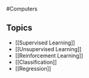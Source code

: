#Computers 
## Topics
* [[Supervised Learning]]
* [[Unsupervised Learning]]
* [[Reinforcement Learning]]
* [[Classification]]
* [[Regression]]